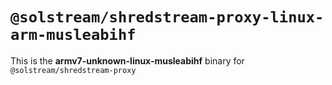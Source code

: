 # `@solstream/shredstream-proxy-linux-arm-musleabihf`

This is the **armv7-unknown-linux-musleabihf** binary for `@solstream/shredstream-proxy`
